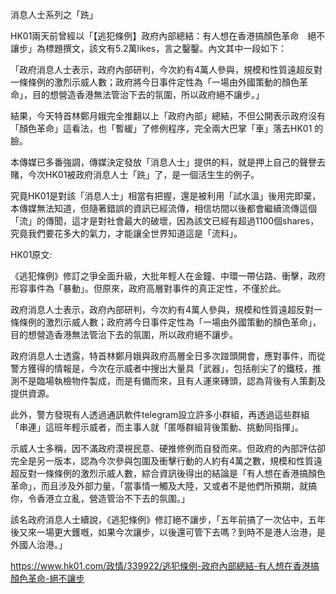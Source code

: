 消息人士系列之「跣」

HK01兩天前曾經以「【逃犯條例】政府內部總結：有人想在香港搞顏色革命　絕不讓步」為標題撰文，該文有5.2萬likes，言之鑿鑿。內文其中一段如下：

「政府消息人士表示，政府內部研判，今次約有4萬人參與，規模和性質遠超反對一條條例的激烈示威人數；政府將今日事件定性為「一場由外國策動的顏色革命」，目的想營造香港無法管治下去的氛圍，所以政府絕不讓步。」

結果，今天特首林鄭月娥完全推翻以上「政府內部」總結，不但公開表示政府沒有「顏色革命」這看法，也「暫緩」了修例程序，完全兩大巴掌「車」落去HK01 的臉。

本傳媒已多番強調，傳媒決定發放「消息人士」提供的料，就是押上自己的聲譽去賭，今次HK01被政府消息人士「跣」了，是一個活生生的例子。

究竟HK01是對該「消息人士」相當有把握，還是被利用「試水溫」後用完即棄，本傳媒無法知道，但隨著錯誤的資訊已經流傳，相信坊間以後都會繼續流傳這個「流」的傳聞，這才是對社會最大的破壞，因為該文已經有超過1100個shares，究竟我們要花多大的氣力，才能讓全世界知道這是「流料」。

HK01原文:

《逃犯條例》修訂之爭全面升級，大批年輕人在金鐘、中環一帶佔路、衝擊，政府形容事件為「暴動」。但原來，政府高層對事件的真正定性，不僅於此。

政府消息人士表示，政府內部研判，今次約有4萬人參與，規模和性質遠超反對一條條例的激烈示威人數；政府將今日事件定性為「一場由外國策動的顏色革命」，目的想營造香港無法管治下去的氛圍，所以政府絕不讓步。

政府消息人士透露，特首林鄭月娥與政府高層全日多次踫頭開會，應對事件，而從警方獲得的情報是，今次在示威者中搜出大量具「武器」，包括削尖了的鐵枝，推測不是臨場執檢物件製成，而是有備而來，且有人運來磚頭，認為背後有人策劃及提供資源。

此外，警方發現有人透過通訊軟件telegram設立許多小群組，再透過這些群組「串連」這班年輕示威者，而主事人就「匿喺群組背後策動、挑動同指揮」。

示威人士多稱，因不滿政府漠視民意、硬推修例而自發而來。但政府的內部評估卻完全是另一版本，認為今次參與包圍及衝擊行動的人約有4萬之數，規模和性質遠超反對一條條例的激烈示威人數，綜合資訊後得出的結論是「有人想在香港搞顏色革命」，而且涉及外部力量，「當事情一觸及大陸，又或者不是他們所預期，就搞你，令香港立立亂，營造管治不下去的氛圍。」

該名政府消息人士續說，《逃犯條例》修訂絕不讓步，「五年前搞了一次佔中，五年後又來一場更大鑊嘅，如果今次讓步，以後還可管下去嗎？到時不是港人治港，是外國人治港。」

https://www.hk01.com/政情/339922/逃犯條例-政府內部總結-有人想在香港搞顏色革命-絕不讓步